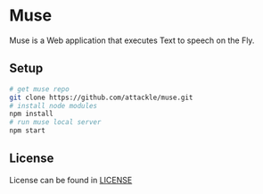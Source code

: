 # Muse

Muse is a Web application that executes Text to speech on the Fly.

## Setup

```bash
# get muse repo
git clone https://github.com/attackle/muse.git
# install node modules
npm install
# run muse local server
npm start
```

## License

License can be found in [LICENSE](/LICENSE)
